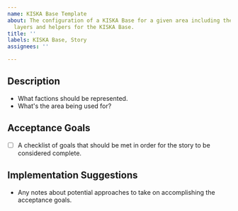 ```yaml
---
name: KISKA Base Template
about: The configuration of a KISKA Base for a given area including the adding of
  layers and helpers for the KISKA Base.
title: ''
labels: KISKA Base, Story
assignees: ''

---
```


## Description
- What factions should be represented.
- What's the area being used for?

## Acceptance Goals
- [ ] A checklist of goals that should be met in order for the story to be considered complete.

## Implementation Suggestions
- Any notes about potential approaches to take on accomplishing the acceptance goals.
